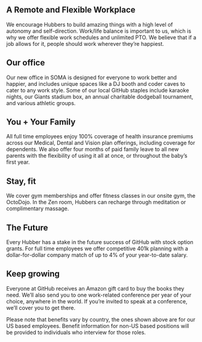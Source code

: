 A Remote and Flexible Workplace
---

We encourage Hubbers to build amazing things with a high level of autonomy and self-direction. Work/life balance is important to us, which is why we offer flexible work schedules and unlimited PTO. We believe that if a job allows for it, people should work wherever they’re happiest.

Our office
---

Our new office in SOMA is designed for everyone to work better and happier, and includes unique spaces like a DJ booth and coder caves to cater to any work style. Some of our local GitHub staples include karaoke nights, our Giants stadium box, an annual charitable dodgeball tournament, and various athletic groups.

You + Your Family
---

All full time employees enjoy 100% coverage of health insurance premiums across our Medical, Dental and Vision plan offerings, including coverage for dependents. We also offer four months of paid family leave to all new parents with the flexibility of using it all at once, or throughout the baby’s first year.

Stay, fit
---

We cover gym memberships and offer fitness classes in our onsite gym, the OctoDojo. In the Zen room, Hubbers can recharge through meditation or complimentary massage.

The Future
---

Every Hubber has a stake in the future success of GitHub with stock option grants. For full time employees we offer competitive 401k planning with a dollar-for-dollar company match of up to 4% of your year-to-date salary.

Keep growing
---

Everyone at GitHub receives an Amazon gift card to buy the books they need. We’ll also send you to one work-related conference per year of your choice, anywhere in the world. If you’re invited to speak at a conference, we’ll cover you to get there.

Please note that benefits vary by country, the ones shown above are for our US based employees. Benefit information for non-US based positions will be provided to individuals who interview for those roles.
